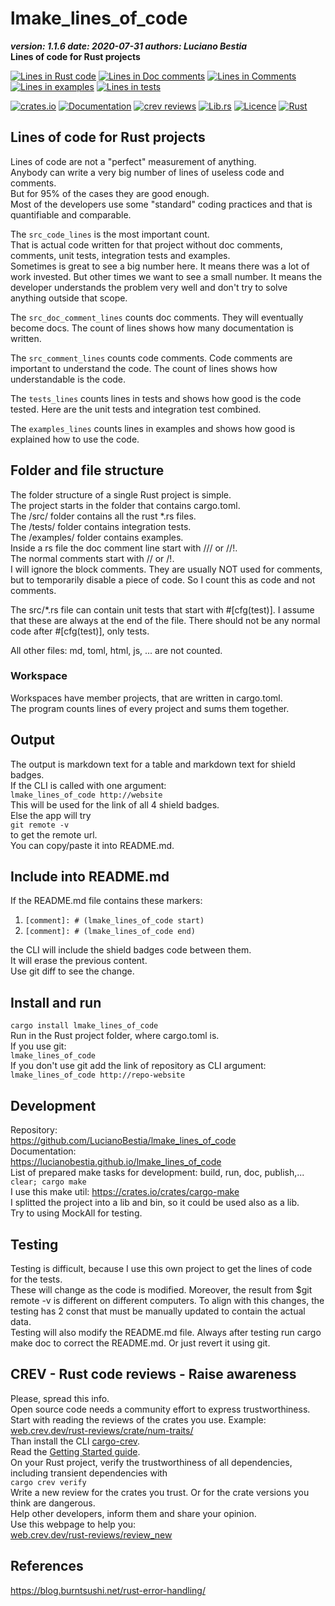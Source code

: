 [comment]: # (lmake_md_to_doc_comments segment start A)

# lmake_lines_of_code  

[comment]: # (lmake_cargo_toml_to_md start)

***version: 1.1.6  date: 2020-07-31 authors: Luciano Bestia***  
**Lines of code for Rust projects**

[comment]: # (lmake_cargo_toml_to_md end)

[comment]: # (lmake_lines_of_code start)
[![Lines in Rust code](https://img.shields.io/badge/Lines_in_Rust-379-green.svg)](https://github.com/LucianoBestia/lmake_lines_of_code/)
[![Lines in Doc comments](https://img.shields.io/badge/Lines_in_Doc_comments-269-blue.svg)](https://github.com/LucianoBestia/lmake_lines_of_code/)
[![Lines in Comments](https://img.shields.io/badge/Lines_in_comments-56-purple.svg)](https://github.com/LucianoBestia/lmake_lines_of_code/)
[![Lines in examples](https://img.shields.io/badge/Lines_in_examples-0-yellow.svg)](https://github.com/LucianoBestia/lmake_lines_of_code/)
[![Lines in tests](https://img.shields.io/badge/Lines_in_tests-142-orange.svg)](https://github.com/LucianoBestia/lmake_lines_of_code/)

[comment]: # (lmake_lines_of_code end)

[![crates.io](https://meritbadge.herokuapp.com/lmake_lines_of_code)](https://crates.io/crates/lmake_lines_of_code) [![Documentation](https://docs.rs/lmake_lines_of_code/badge.svg)](https://docs.rs/lmake_lines_of_code/) [![crev reviews](https://web.crev.dev/rust-reviews/badge/crev_count/lmake_lines_of_code.svg)](https://web.crev.dev/rust-reviews/crate/lmake_lines_of_code/) [![Lib.rs](https://img.shields.io/badge/Lib.rs-rust-orange.svg)](https://lib.rs/crates/lmake_lines_of_code/) [![Licence](https://img.shields.io/badge/license-MIT-blue.svg)](https://github.com/LucianoBestia/lmake_lines_of_code/blob/master/LICENSE) [![Rust](https://github.com/LucianoBestia/lmake_lines_of_code/workflows/RustAction/badge.svg)](https://github.com/LucianoBestia/lmake_lines_of_code/)

## Lines of code for Rust projects

Lines of code are not a "perfect" measurement of anything.\
Anybody can write a very big number of lines of useless code and comments.\
But for 95% of the cases they are good enough.\
Most of the developers use some "standard" coding practices and that is quantifiable and comparable.  

The `src_code_lines` is the most important count.\
That is actual code written for that project without  doc comments, comments, unit tests, integration tests and examples.\
Sometimes is great to see a big number here. It means there was a lot of work invested. But other times we want to see a small number. It means the developer understands the problem very well and don't try to solve anything outside that scope.  

The `src_doc_comment_lines` counts doc comments. They will eventually become docs. The count of lines shows how many documentation is written.  

The `src_comment_lines` counts code comments. Code comments are important to understand the code. The count of lines shows how understandable is the code.  

The `tests_lines` counts lines in tests and shows how good is the code tested. Here are the unit tests and integration test combined.  

The `examples_lines` counts lines in examples and shows how good is explained how to use the code.  

## Folder and file structure

The folder structure of a single Rust project is simple.\
The project starts in the folder that contains cargo.toml.\
The /src/ folder contains all the rust \*.rs files.\
The /tests/ folder contains integration tests.\
The /examples/ folder contains examples.\
Inside a rs file the doc comment line start with /// or //!.\
The normal comments start with // or /!.\
I will ignore the block comments. They are usually NOT used for comments, but to temporarily disable a piece of code. So I count this as code and not comments.  

The src/\*.rs file can contain unit tests that start with #[cfg(test)]. I assume that these are always at the end of the file. There should not be any normal code after #[cfg(test)], only tests.  

All other files: md, toml, html, js, ... are not counted.  

### Workspace

Workspaces have member projects, that are written in cargo.toml.\
The program counts lines of every project and sums them together.  

## Output

The output is markdown text for a table and markdown text for shield badges.\
If the CLI is called with one argument:  
`lmake_lines_of_code http://website`  
This will be used for the link of all 4 shield badges.  
Else the app will try  
`git remote -v`  
to get the remote url.  
You can copy/paste it into README.md.  

## Include into README.md

If the README.md file contains these markers:  

1. `[comment]: # (lmake_lines_of_code start)`  
2. `[comment]: # (lmake_lines_of_code end)`  

the CLI will include the shield badges code between them.  
It will erase the previous content.  
Use git diff to see the change.  

## Install and run

`cargo install lmake_lines_of_code`  
Run in the Rust project folder, where cargo.toml is.  
If you use git:  
`lmake_lines_of_code`  
If you don't use git add the link of repository as CLI argument:  
`lmake_lines_of_code http://repo-website`  

[comment]: # (lmake_md_to_doc_comments segment end A)

## Development

Repository:  
<https://github.com/LucianoBestia/lmake_lines_of_code>  
Documentation:\
<https://lucianobestia.github.io/lmake_lines_of_code>\
List of prepared make tasks for development: build, run, doc, publish,...\
`clear; cargo make`  
I use this make util: <https://crates.io/crates/cargo-make>  
I splitted the project into a lib and bin, so it could be used also as a lib.  
Try to using MockAll for testing.  

## Testing

Testing is difficult, because I use this own project to get the lines of code for the tests.  
These will change as the code is modified. Moreover, the result from $git remote -v is different on different computers. To align with this changes, the testing has 2 const that must be manually updated to contain the actual data.  
Testing will also modify the README.md file. Always after testing run cargo make doc to correct the README.md. Or just revert it using git.  

## CREV - Rust code reviews - Raise awareness

Please, spread this info.\
Open source code needs a community effort to express trustworthiness.\
Start with reading the reviews of the crates you use. Example:  
[web.crev.dev/rust-reviews/crate/num-traits/](https://web.crev.dev/rust-reviews/crate/num-traits/)  
Than install the CLI [cargo-crev](https://github.com/crev-dev/cargo-crev)\.  
Read the [Getting Started guide](https://github.com/crev-dev/cargo-crev/blob/master/cargo-crev/src/doc/getting_started.md).  
On your Rust project, verify the trustworthiness of all dependencies, including transient dependencies with  
`cargo crev verify`\
Write a new review for the crates you trust. Or for the crate versions you think are dangerous.\
Help other developers, inform them and share your opinion.\
Use this webpage to help you:  
[web.crev.dev/rust-reviews/review_new](https::/web.crev.dev/rust-reviews/review_new)  

## References

<https://blog.burntsushi.net/rust-error-handling/>
